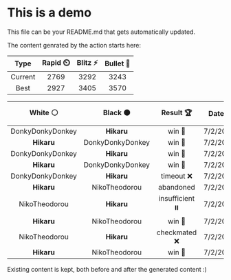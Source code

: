 # This is a demo

This file can be your README.md that gets automatically updated.

The content genrated by the action starts here:

<!--START_SECTION:chessStats-->
<!-- Automatically generated with https://github.com/Balastrong/chess-stats-action -->

| Type | Rapid ⏲️ | Blitz ⚡ | Bullet 🔫 |
|:---:|:---:|:---:|:---:|
| Current | 2769 | 3292 | 3243 |
| Best | 2927 | 3405 | 3570 |

| White ⚪ | Black ⚫ | Result 🏆 | Date 📅 | Position 🗺️ | Type 🕕 |
|:---:|:---:|:---:|:---:|:---:|:---:|
| DonkyDonkyDonkey | **Hikaru** | win 🥇 | 7/2/2025 | <a href="http://www.ee.unb.ca/cgi-bin/tervo/fen.pl?select=8/7p/6p1/2P2nP1/5k1K/7P/8/8 w - - 1 74">Link</a> | Blitz |
| **Hikaru** | DonkyDonkyDonkey | win 🥇 | 7/2/2025 | <a href="http://www.ee.unb.ca/cgi-bin/tervo/fen.pl?select=r4rk1/p2qBp2/2bp1Pp1/2p3Qp/1p2P3/3P1R2/PbP1N1PP/R5K1 b - - 1 19">Link</a> | Blitz |
| DonkyDonkyDonkey | **Hikaru** | win 🥇 | 7/2/2025 | <a href="http://www.ee.unb.ca/cgi-bin/tervo/fen.pl?select=8/2R2Qbk/6p1/7p/4p2P/5pPK/6q1/8 w - - 14 84">Link</a> | Blitz |
| **Hikaru** | DonkyDonkyDonkey | win 🥇 | 7/2/2025 | <a href="http://www.ee.unb.ca/cgi-bin/tervo/fen.pl?select=8/2b5/N1P2k2/6p1/2Pp2P1/3P1K2/8/8 b - - 4 48">Link</a> | Blitz |
| DonkyDonkyDonkey | **Hikaru** | timeout ❌ | 7/2/2025 | <a href="http://www.ee.unb.ca/cgi-bin/tervo/fen.pl?select=8/5pk1/1p1p1qp1/1P1P4/3b4/8/2R2PQ1/5BK1 b - - 8 58">Link</a> | Blitz |
| **Hikaru** | NikoTheodorou | abandoned  | 7/2/2025 | <a href="http://www.ee.unb.ca/cgi-bin/tervo/fen.pl?select=2k1r3/pp1p4/1nnP1b2/2q5/5p1p/N1P2NpP/PP2B1P1/R5KQ w - - 0 26">Link</a> | Blitz |
| NikoTheodorou | **Hikaru** | insufficient ⏸️ | 7/2/2025 | <a href="http://www.ee.unb.ca/cgi-bin/tervo/fen.pl?select=3k4/8/8/8/8/8/K7/B7 b - - 0 70">Link</a> | Blitz |
| **Hikaru** | NikoTheodorou | win 🥇 | 7/2/2025 | <a href="http://www.ee.unb.ca/cgi-bin/tervo/fen.pl?select=8/8/8/1k5K/3n3P/P5P1/8/8 b - - 0 60">Link</a> | Blitz |
| NikoTheodorou | **Hikaru** | checkmated ❌ | 7/2/2025 | <a href="http://www.ee.unb.ca/cgi-bin/tervo/fen.pl?select=1r4kR/1p3rP1/2p5/1p3n2/4N3/P7/1P6/1K4R1 b - - 3 44">Link</a> | Blitz |
| **Hikaru** | NikoTheodorou | win 🥇 | 7/2/2025 | <a href="http://www.ee.unb.ca/cgi-bin/tervo/fen.pl?select=8/pB6/8/PPP1k3/2K1pp1p/4b2P/6P1/8 b - - 0 53">Link</a> | Blitz |

<!--END_SECTION:chessStats-->

Existing content is kept, both before and after the generated content :)
